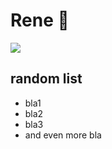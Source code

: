 # Rene :monkey:

![](https://github.com/zerorae.png)

## random list
- bla1
- bla2
- bla3
- and even more bla
